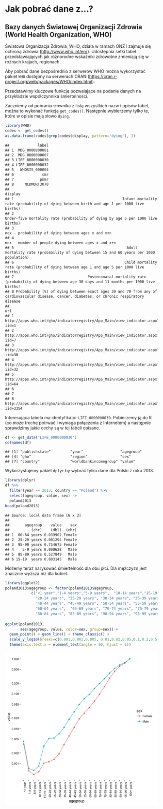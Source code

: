 # Jak pobrać dane z...?

## Bazy danych Światowej Organizacji Zdrowia (World Health Organization, WHO)

Światowa Organizacja Zdrowia, WHO, działa w ramach ONZ i zajmuje się ochroną zdrowia (http://www.who.int/en/). Udostępnia setki tabel przedstawiających jak różnorodne wskaźniki zdrowotne zmieniają się w różnych krajach, regionach.

Aby pobrać dane bezpośrednio z serwerów WHO można wykorzystać pakiet `WHO` dostępny na serwerach CRAN (https://cran.r-project.org/web/packages/WHO/index.html).

Przedstawimy kluczowe funkcje pozwalające na podanie danych na przykładzie współczynnika śmiertelności.

Zaczniemy od pobrania słownika z listą wszystkich nazw i opisów tabel, można to wykonać funkcją `get_codes()`. Następnie wybierzemy tylko te, które w opisie mają słowo `dying`.


```r
library(WHO)
codes <- get_codes()
as.data.frame(codes[grep(codes$display, pattern="dying"), ])
```

```
##             label
## 1  MDG_0000000001
## 2  MDG_0000000007
## 3 LIFE_0000000030
## 4 LIFE_0000000032
## 5   WHOSIS_000004
## 6             cmr
## 7            pnmr
## 8     NCDMORT3070
##                                                                                                                                      display
## 1                                                  Infant mortality rate (probability of dying between birth and age 1 per 1000 live births)
## 2                                                             Under-five mortality rate (probability of dying by age 5 per 1000 live births)
## 3                                                                                          nqx - probability of dying between ages x and x+n
## 4                                                                                        ndx - number of people dying between ages x and x+n
## 5                                                    Adult mortality rate (probability of dying between 15 and 60 years per 1000 population)
## 6                                                   Child mortality rate (probability of dying between age 1 and age 5 per 1000 live births)
## 7                                  Postneonatal mortality rate (probability of dying between age 30 days and 11 months per 1000 live births)
## 8 Probability (%) of dying between exact ages 30 and 70 from any of cardiovascular disease, cancer, diabetes, or chronic respiratory disease
##                                                                               url
## 1    http://apps.who.int/gho/indicatorregistry/App_Main/view_indicator.aspx?iid=1
## 2    http://apps.who.int/gho/indicatorregistry/App_Main/view_indicator.aspx?iid=7
## 3   http://apps.who.int/gho/indicatorregistry/App_Main/view_indicator.aspx?iid=30
## 4   http://apps.who.int/gho/indicatorregistry/App_Main/view_indicator.aspx?iid=32
## 5   http://apps.who.int/gho/indicatorregistry/App_Main/view_indicator.aspx?iid=64
## 6                                                                                
## 7                                                                                
## 8 http://apps.who.int/gho/indicatorregistry/App_Main/view_indicator.aspx?iid=3354
```

Interesująca tabela ma identyfikator `LIFE_0000000030`. Pobierzemy ją do R (co może trochę potrwać i wymaga połączenia z Internetem) a następnie sprawdzimy jakie cechy są w tej tabeli opisane.


```r
df <- get_data("LIFE_0000000030")
colnames(df)
```

```
## [1] "publishstate"         "year"                 "agegroup"            
## [4] "gho"                  "region"               "sex"                 
## [7] "country"              "worldbankincomegroup" "value"
```

Wykorzystujemy pakiet `dplyr` by wybrać tylko dane dla Polski z roku 2013.


```r
library(dplyr)
df %>% 
  filter(year == 2013, country == "Poland") %>%
  select(agegroup, value, sex) ->
  poland2013
head(poland2013)
```

```
## Source: local data frame [6 x 3]
## 
##       agegroup    value    sex
##          (chr)    (dbl)  (chr)
## 1  60-64 years 0.039902 Female
## 2  25-29 years 0.001294 Female
## 3  95-99 years 0.754675 Female
## 4    5-9 years 0.000628   Male
## 5  85-89 years 0.527849   Male
## 6 15-19  years 0.003145   Male
```

Możemy teraz narysować śmiertelność dla obu płci. Dla mężczyzn jest znacznie wyższa niż dla kobiet.


```r
library(ggplot2)
poland2013$agegroup <- factor(poland2013$agegroup,
            c("<1 year","1-4 years","5-9 years",  "10-14 years","15-19  years", 
              "20-24 years", "25-29 years", "30-34 years", "35-39 years", 
              "40-44 years", "45-49 years", "50-54 years", "55-59 years", 
              "60-64 years",  "65-69 years", "70-74 years", "75-79 years", 
              "80-84 years", "85-89 years", "90-94 years", "95-99 years", "100+ years"))

ggplot(poland2013, 
       aes(agegroup, value, color=sex, group=sex)) +
  geom_point() + geom_line() + theme_classic() + 
  scale_y_log10(breaks=c(0.001,0.002,0.005, 0.01,0.02,0.05,0.1,0.2,0.5,1)) +
  theme(axis.text.x = element_text(angle = 90, hjust = 1))
```

![plot of chunk unnamed-chunk-4](figure/unnamed-chunk-4-1.png)

##

##

